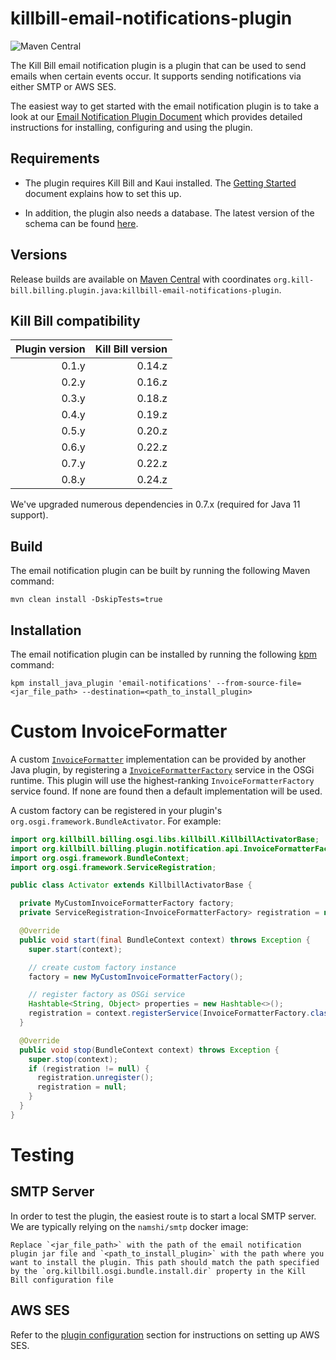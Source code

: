 # killbill-email-notifications-plugin
![Maven Central](https://img.shields.io/maven-central/v/org.kill-bill.billing.plugin.java/killbill-email-notifications-plugin?color=blue&label=Maven%20Central)

The Kill Bill email notification plugin is a plugin that can be used to send emails when certain events occur. It supports sending notifications via either SMTP or AWS SES.

The easiest way to get started with the email notification plugin is to take a look at our [Email Notification Plugin Document](https://docs.killbill.io/latest/email-notification-plugin.html) which provides detailed instructions for installing, configuring and using the plugin.

## Requirements

- The plugin requires Kill Bill and Kaui installed. The [Getting Started](https://docs.killbill.io/latest/getting_started.htm) document explains how to set this up.

- In addition, the plugin also needs a database. The latest version of the schema can be found [here](https://github.com/killbill/killbill-email-notifications-plugin/blob/master/src/main/resources/ddl.sql).

## Versions

Release builds are available on [Maven Central](http://search.maven.org/#search%7Cga%7C1%7Cg%3A%22org.kill-bill.billing.plugin.java%22%20AND%20a%3A%22killbill-email-notifications-plugin%22) with coordinates `org.kill-bill.billing.plugin.java:killbill-email-notifications-plugin`.


Kill Bill compatibility
-----------------------

| Plugin version | Kill Bill version |
|---------------:|------------------:|
|          0.1.y |            0.14.z |
|          0.2.y |            0.16.z |
|          0.3.y |            0.18.z |
|          0.4.y |            0.19.z |
|          0.5.y |            0.20.z |
|          0.6.y |            0.22.z |
|          0.7.y |            0.22.z |
|          0.8.y |            0.24.z |

We've upgraded numerous dependencies in 0.7.x (required for Java 11 support).

## Build

The email notification plugin can be built by running the following Maven command:

```
mvn clean install -DskipTests=true
```

## Installation

The email notification plugin can be installed by running the following [kpm](https://github.com/killbill/killbill-cloud/blob/master/kpm) command:

```
kpm install_java_plugin 'email-notifications' --from-source-file=<jar_file_path> --destination=<path_to_install_plugin>
```

# Custom InvoiceFormatter

A custom [`InvoiceFormatter`](https://github.com/killbill/killbill-api/blob/master/src/main/java/org/killbill/billing/invoice/api/formatters/InvoiceFormatter.java)
implementation can be provided by another Java plugin, by registering a
[`InvoiceFormatterFactory`](src/main/java/org/killbill/billing/plugin/notification/api/InvoiceFormatterFactory.java)
service in the OSGi runtime.  This plugin will use the highest-ranking `InvoiceFormatterFactory`
service found. If none are found then a default implementation will be used.

A custom factory can be registered in your plugin's `org.osgi.framework.BundleActivator`. For
example:

```java
import org.killbill.billing.osgi.libs.killbill.KillbillActivatorBase;
import org.killbill.billing.plugin.notification.api.InvoiceFormatterFactory;
import org.osgi.framework.BundleContext;
import org.osgi.framework.ServiceRegistration;

public class Activator extends KillbillActivatorBase {

  private MyCustomInvoiceFormatterFactory factory;
  private ServiceRegistration<InvoiceFormatterFactory> registration = null;

  @Override
  public void start(final BundleContext context) throws Exception {
    super.start(context);

    // create custom factory instance
    factory = new MyCustomInvoiceFormatterFactory();

    // register factory as OSGi service
    Hashtable<String, Object> properties = new Hashtable<>();
    registration = context.registerService(InvoiceFormatterFactory.class, factory, properties);
  }

  @Override
  public void stop(BundleContext context) throws Exception {
    super.stop(context);
    if (registration != null) {
      registration.unregister();
      registration = null;
    }
  }
}
```

# Testing

## SMTP Server

In order to test the plugin, the easiest route is to start a local SMTP server. We are typically relying on the `namshi/smtp` docker image:

```
Replace `<jar_file_path>` with the path of the email notification plugin jar file and `<path_to_install_plugin>` with the path where you want to install the plugin. This path should match the path specified by the `org.killbill.osgi.bundle.install.dir` property in the Kill Bill configuration file
```

## AWS SES

Refer to the [plugin configuration](https://docs.killbill.io/latest/email-notification-plugin#plugin_configuration) section for instructions on setting up AWS SES.